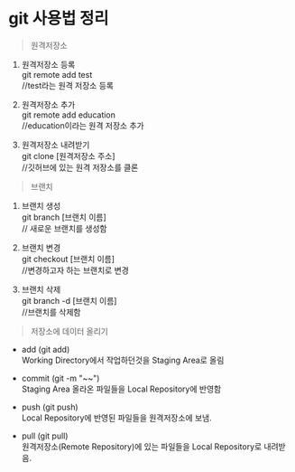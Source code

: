 # git 사용법 정리

>원격저장소  
1. 원격저장소 등록  
git remote add test  
//test라는 원격 저장소 등록  

2. 원격저장소 추가  
 git remote add education  
//education이라는 원격 저장소 추가  

3. 원격저장소 내려받기  
git clone [원격저장소 주소]  
//깃허브에 있는 원격 저장소를 클론

>브랜치  
1. 브랜치 생성  
git branch [브랜치 이름]  
// 새로운 브랜치를 생성함

2. 브랜치 변경  
git checkout [브랜치 이름]  
//변경하고자 하는 브랜치로 변경

3. 브랜치 삭제  
git branch -d [브랜치 이름]  
//브랜치를 삭제함
  
>저장소에 데이터 올리기  
* add (git add)  
Working Directory에서 작업하던것을 Staging Area로 올림
* commit (git -m "~~")  
Staging Area 올라온 파일들을 Local Repository에 반영함

* push (git push)  
Local Repository에 반영된 파일들을 원격저장소에 보냄.

* pull (git pull)  
원격저장소(Remote Repository)에 있는 파일들을 Local Repository로 내려받음.
